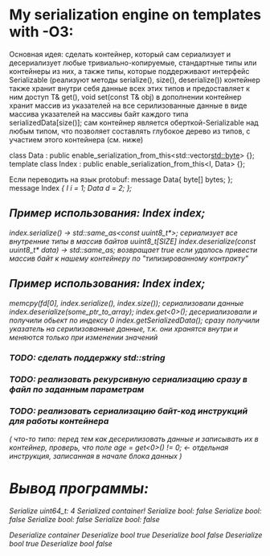 # My serialization engine on templates with -O3:

Основная идея: сделать контейнер, который сам сериализует и десериализует любые тривиально-копируемые, стандартные типы или контейнеры из них, а также типы, которые поддерживают интерфейс Serializable (реализуют методы serialize(), size(), deserialize()) контейнер также хранит внутри себя данные всех этих типов и предоставляет к ним доступ T& get<Index>(), void set<Index>(const T& obj) в дополнении контейнер хранит массив из указателей на все серилизованные данные в виде массива указателей на массивы байт каждого типа serializedData[size()]; сам контейнер является оберткой-Serializable над любым типом, что позволяет составлять глубокое дерево из типов, с участием этого контейнера (см. ниже)

class Data : public enable_serialization_from_this<std::vector<std::byte>> {};
template <typename I> class Index : public enable_serialization_from_this<I, Data> {};

Если переводить на язык protobuf:
message Data{
  byte[] bytes;
};
message Index<I> {
  I i = 1;
  Data d = 2;
};

## Пример использования: Index<T> index;
index.serialize() -> std::same_as<const uuint8_t*>; сериализует все внутренние типы в массив байтов uuint8_t[SIZE]
index.deserialize(const uuint8_t* data) -> std::same_as<bool>; возвращает true если удалось привести массив байт к нашему контейнеру по "типизированному контракту"

## Пример использования: Index<T> index;
memcpy(fd[0], index.serialize(), index.size()); сериализовали данные
index.deserialize(some_ptr_to_array); index.get<0>(); десериализовали и получили обьект по индексу 0
index.getSerializedData(); сразу получили указатель на серилизованные данные, т.к. они хранятся внутри и меняются только при изменении значений

### TODO: сделать поддержку std::string
### TODO: реализовать рекурсивную сериализацию сразу в файл по заданным параметрам
### TODO: реализовать сериализацию байт-код инструкций для работы контейнера
(
  что-то типо:
  перед тем как десерилизовать данные и записывать их в контейнер, проверь, что
поле age = get<0>() != 0;
  <- отдельная инструкция, записанная в начале блока данных
)

# Вывод программы:

Serialize uint64_t: 4
Serialized container!
Serialize bool: false
Serialize bool: false
Serialize bool: false
Serialize bool: false

Deserialize container
Deserialize bool
true
Deserialize bool
false
Deserialize bool
true
Deserialize bool
false

